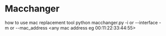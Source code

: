# Macchanger
how to use mac replacement tool
python macchanger.py -i or --interface <interface> -m or --mac_address <any mac address eg 00:11:22:33:44:55> 
